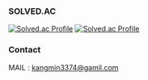 <!--![header](https://capsule-render.vercel.app/api?type=rect&height=300&color=black&text=NKMIN&fontAlignY=47&fontAlign=50&section=header&reversal=false&fontColor=FFFFFF&textBg=false&fontSize=100&animation=twinkling&desc=happy%20coding&descAlign=60&strokeWidth=1&stroke=616161)-->


### SOLVED.AC

[![Solved.ac Profile](http://mazassumnida.wtf/api/v2/generate_badge?boj=nkm5246)](https://solved.ac/profile/nkm5246/)
[![Solved.ac Profile](http://mazassumnida.wtf/api/v2/generate_badge?boj=nkmin)](https://solved.ac/profile/nkmin/)
<!--[![Solved.ac Profile](http://mazassumnida.wtf/api/v2/generate_badge?boj=ssspypsss)](https://solved.ac/profile/ssspypsss/)-->

### Contact

MAIL : kangmin3374@gamil.com
